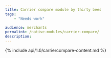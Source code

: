 ```yaml
---
title: Carrier compare module by thirty bees
tags:
    - "Needs work"

audience: merchants
permalink: /native-modules/carrier-compare/
description:
---
```


{% include api/1.0/carriercompare-content.md %}